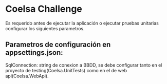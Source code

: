 # Coelsa Challenge
Es requerido antes de ejecutar la aplicación o ejecutar pruebas unitarias configurar los siguientes parametros.
## Parametros de configuración en appsettings.json:
SqlConnection: string de conexion a BBDD, se debe configurar tanto en el proyecto de testing(Coelsa.UnitTests) como en el de web api(Coelsa.WebApi).

